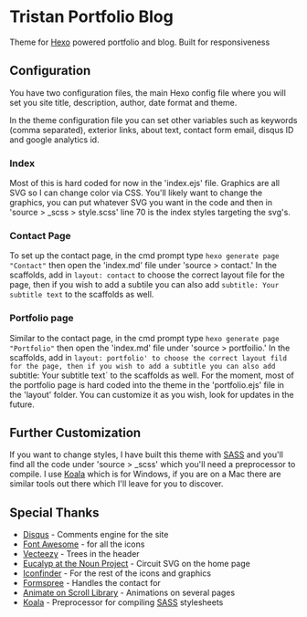 # Tristan Portfolio Blog

Theme for [Hexo](https://hexo.io/) powered portfolio and blog. Built for responsiveness

## Configuration
You have two configuration files, the main Hexo config file where you will set you site title, description, author, date format and theme.

In the theme configuration file you can set other variables such as keywords (comma separated), exterior links, about text, contact form email, disqus ID and google analytics id.

### Index
Most of this is hard coded for now in the 'index.ejs' file. Graphics are all SVG so I can change color via CSS. You'll likely want to change the graphics, you can put whatever SVG you want in the code and then in 'source > _scss > style.scss' line 70 is the index styles targeting the svg's.

### Contact Page
To set up the contact page, in the cmd prompt type `hexo generate page "Contact"` then open the 'index.md' file under 'source > contact.' In the scaffolds, add in `layout: contact` to choose the correct layout file for the page, then if you wish to add a subtile you can also add `subtitle: Your subtitle text` to the scaffolds as well.

### Portfolio page
Similar to the contact page, in the cmd prompt type `hexo generate page "Portfolio"` then open the 'index.md' file under 'source > portfoilio.' In the scaffolds, add in `layout: portfolio' to choose the correct layout fild for the page, then if you wish to add a subtitle you can also add `subtitle: Your subtitle text` to the scaffolds as well. For the moment, most of the portfolio page is hard coded into the theme in the 'portfolio.ejs' file in the 'layout' folder. You can customize it as you wish, look for updates in the future.

## Further Customization
If you want to change styles, I have built this theme with [SASS](http://sass-lang.com/) and you'll find all the code under 'source > _scss' which you'll need a preprocessor to compile. I use [Koala](http://koala-app.com/) which is for Windows, if you are on a Mac there are similar tools out there which I'll leave for you to discover.

## Special Thanks
- [Disqus](https://disqus.com/) - Comments engine for the site
- [Font Awesome](http://fontawesome.io/) - for all the icons
- [Vecteezy](https://www.vecteezy.com/vector-art/106872-free-vector-tree-tops) - Trees in the header
- [Eucalyp at the Noun Project](https://thenounproject.com/search/?q=pcb&i=1116666) - Circuit SVG on the home page
- [Iconfinder](https://www.iconfinder.com) - For the rest of the icons and graphics
- [Formspree](https://formspree.io/) - Handles the contact for
- [Animate on Scroll Library](http://michalsnik.github.io/aos/ "AOS Github") - Animations on several pages
- [Koala](http://koala-app.com/) - Preprocessor for compiling [SASS](http://sass-lang.com/) stylesheets